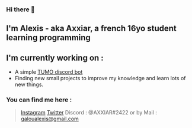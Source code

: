 ### Hi there 👋
## I'm Alexis - aka **Axxiar**, a french 16yo student learning programming

## I'm currently working on :
- A simple [TUMO discord bot]('https://github.com/Hypermario/TUMO-bot')
- Finding new small projects to improve my knowledge and learn lots of new things.

### You can find me here :
> [Instagram](https://www.instagram.com/axxi4r/)
> [Twitter](https://twitter.com/Axxi4R)
> Discord : @AXXIAR#2422
> or by Mail : galoualexis@gmail.com

